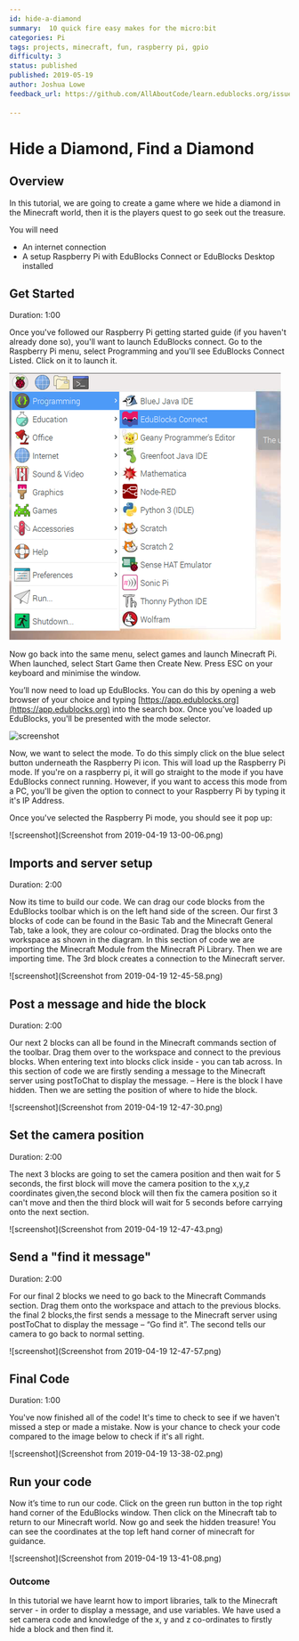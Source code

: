 ```yaml
---
id: hide-a-diamond
summary:  10 quick fire easy makes for the micro:bit
categories: Pi
tags: projects, minecraft, fun, raspberry pi, gpio
difficulty: 3
status: published
published: 2019-05-19
author: Joshua Lowe
feedback_url: https://github.com/AllAboutCode/learn.edublocks.org/issues

---
```


# Hide a Diamond, Find a Diamond

## Overview

In this tutorial, we are going to create a game where we hide a diamond in the Minecraft world, then it is the players quest to go seek out the treasure.

You will need 
- An internet connection
- A setup Raspberry Pi with EduBlocks Connect or EduBlocks Desktop installed

## Get Started
Duration: 1:00

Once you've followed our Raspberry Pi getting started guide (if you haven't already done so), you'll want to launch EduBlocks connect. Go to the Raspberry Pi menu, select Programming and you'll see EduBlocks Connect Listed. Click on it to launch it. 

![screenshot](imageedit_2_2194120828.png) 

Now go back into the same menu, select games and launch Minecraft Pi. When launched, select Start Game then Create New. Press ESC on your keyboard and minimise the window.

You’ll now need to load up EduBlocks. You can do this by opening a web browser of your choice and typing [https://app.edublocks.org](https://app.edublocks.org) into the search box. Once you've loaded up EduBlocks, you'll be presented with the mode selector. 

![screenshot](https://i.ibb.co/tQ0JcTz/Screenshot-2019-04-14-edublocks.png) 

Now, we want to select the mode. To do this simply click on the blue select button underneath the Raspberry Pi icon. This will load up the Raspberry Pi mode.
If you're on a raspberry pi, it will go straight to the mode if you have EduBlocks connect running. However, if you want to access this mode from a PC, you'll be given the option to connect to your Raspberry Pi by typing it it's IP Address.

Once you've selected the Raspberry Pi mode, you should see it pop up:

![screenshot](Screenshot from 2019-04-19 13-00-06.png)

## Imports and server setup
Duration: 2:00

Now its time to build our code. We can drag our code blocks from the EduBlocks toolbar which is on the left hand side of the screen. Our first 3 blocks of code can be found in the Basic Tab and the Minecraft General Tab, take a look, they are colour co-ordinated. Drag the blocks onto the workspace as shown in the diagram. In this section of code we are importing the Minecraft Module from the Minecraft Pi Library. Then we are importing time. The 3rd block creates a connection to the Minecraft server. 

![screenshot](Screenshot from 2019-04-19 12-45-58.png)

## Post a message and hide the block
Duration: 2:00

Our next 2 blocks can all be found in the Minecraft commands section of the toolbar. Drag them over to the workspace and connect to the previous blocks. When entering text into blocks click inside - you can tab across. In this section of code we are firstly sending a message to the Minecraft server using postToChat to display the message. – Here is the block I have hidden. Then we are setting the position of where to hide the block.

![screenshot](Screenshot from 2019-04-19 12-47-30.png)

## Set the camera position
Duration: 2:00

The next 3 blocks are going to set the camera position and then wait for 5 seconds, the first block will move the camera position to the x,y,z coordinates given,the second block will then fix the camera position so it can't move and then the third block will wait for 5 seconds before carrying onto the next section.

![screenshot](Screenshot from 2019-04-19 12-47-43.png)

## Send a "find it message"
Duration: 2:00

For our final 2 blocks we need to go back to the Minecraft Commands section. Drag them onto the workspace and attach to the previous blocks. the final 2 blocks,the first sends a message to the Minecraft server using postToChat to display the message – “Go find it”. The second tells our camera to go back to normal setting.

![screenshot](Screenshot from 2019-04-19 12-47-57.png)

## Final Code
Duration: 1:00

You've now finished all of the code! It's time to check to see if we haven't missed a step or made a mistake. Now is your chance to check your code compared to the image below to check if it's all right.

![screenshot](Screenshot from 2019-04-19 13-38-02.png)

## Run your code

Now it’s time to run our code. Click on the green run button in the top right hand corner of the EduBlocks window. Then click on the Minecraft tab to return to our Minecraft world. Now go and seek the hidden treasure! You can see the coordinates at the top left hand corner of minecraft for guidance.

![screenshot](Screenshot from 2019-04-19 13-41-08.png)

### Outcome

In this tutorial we have learnt how to import libraries, talk to the Minecraft server - in order to display a message, and use variables. We have used a set camera code and knowledge of the x, y and z co-ordinates to firstly hide a block and then find it.